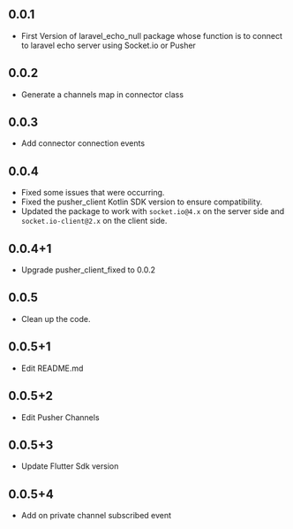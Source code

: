 ## 0.0.1

* First Version of laravel_echo_null package whose function is to connect to laravel echo server using Socket.io or Pusher

## 0.0.2

* Generate a channels map in connector class

## 0.0.3

* Add connector connection events

## 0.0.4

* Fixed some issues that were occurring.
* Fixed the pusher_client Kotlin SDK version to ensure compatibility.
* Updated the package to work with `socket.io@4.x` on the server side and `socket.io-client@2.x` on the client side.

## 0.0.4+1

* Upgrade pusher_client_fixed to 0.0.2

## 0.0.5

* Clean up the code.

## 0.0.5+1

* Edit README.md

## 0.0.5+2

* Edit Pusher Channels

## 0.0.5+3

* Update Flutter Sdk version

## 0.0.5+4

* Add on private channel subscribed event
